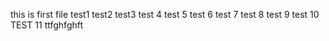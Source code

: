 this is first file
test1
test2
test3
test 4
test 5
test 6
test 7
test 8
test 9
test 10
TEST 11
ttfghfghft
